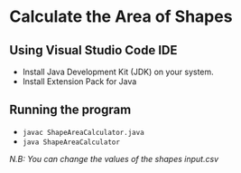 # Calculate the Area of Shapes

## Using Visual Studio Code IDE
- Install Java Development Kit (JDK) on your system.
- Install Extension Pack for Java

## Running the program
- `javac ShapeAreaCalculator.java`
- `java ShapeAreaCalculator`

*N.B: You can change the values of the shapes input.csv*